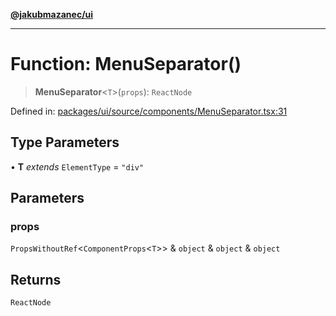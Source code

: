 [**@jakubmazanec/ui**](../README.md)

---

# Function: MenuSeparator()

> **MenuSeparator**\<`T`\>(`props`): `ReactNode`

Defined in:
[packages/ui/source/components/MenuSeparator.tsx:31](https://github.com/jakubmazanec/tools/blob/90a5050fae768000bb00b2044438762c3c8c0f98/packages/ui/source/components/MenuSeparator.tsx#L31)

## Type Parameters

• **T** _extends_ `ElementType` = `"div"`

## Parameters

### props

`PropsWithoutRef`\<`ComponentProps`\<`T`\>\> & `object` & `object` & `object`

## Returns

`ReactNode`
